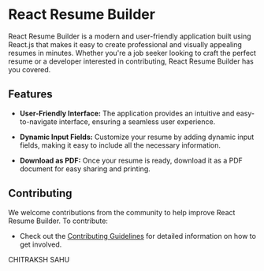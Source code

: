 # React Resume Builder


React Resume Builder is a modern and user-friendly application built using React.js that makes it easy to create professional and visually appealing resumes in minutes. Whether you're a job seeker looking to craft the perfect resume or a developer interested in contributing, React Resume Builder has you covered.

## Features

- **User-Friendly Interface:** The application provides an intuitive and easy-to-navigate interface, ensuring a seamless user experience.

- **Dynamic Input Fields:** Customize your resume by adding dynamic input fields, making it easy to include all the necessary information.

- **Download as PDF:** Once your resume is ready, download it as a PDF document for easy sharing and printing.

## Contributing

We welcome contributions from the community to help improve React Resume Builder. To contribute:

- Check out the [Contributing Guidelines](CONTRIBUTING.md) for detailed information on how to get involved.


CHITRAKSH SAHU